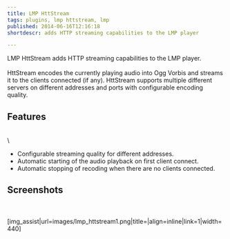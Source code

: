 ```yaml
---
title: LMP HttStream
tags: plugins, lmp httstream, lmp
published: 2014-06-16T12:16:18
shortdescr: adds HTTP streaming capabilities to the LMP player

---
```


LMP HttStream adds HTTP streaming capabilities to the LMP player.\
\
HttStream encodes the currently playing audio into Ogg Vorbis and
streams it to the clients connected (if any). HttStream supports
multiple different servers on different addresses and ports with
configurable encoding quality.

Features
--------

\
\

-   Configurable streaming quality for different addresses.
-   Automatic starting of the audio playback on first client connect.
-   Automatic stopping of recoding when there are no clients connected.

Screenshots
-----------

\
\
\[img\_assist|url=images/lmp\_httstream1.png|title=|align=inline|link=1|width=440\]